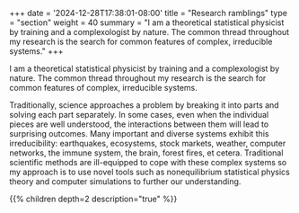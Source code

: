 +++
date = '2024-12-28T17:38:01-08:00'
title = "Research ramblings"
type = "section"
weight = 40
summary = "I am a theoretical statistical physicist by training and a complexologist by nature. The common thread throughout my research is the search for common features of complex, irreducible systems."
+++

I am a theoretical statistical physicist by training and a complexologist by nature. The common thread throughout my research is the search for common features of complex, irreducible systems.

Traditionally, science approaches a problem by breaking it into parts and solving each part separately. In some cases, even when the individual pieces are well understood, the interactions between them will lead to surprising outcomes. Many important and diverse systems exhibit this irreducibility: earthquakes, ecosystems, stock markets, weather, computer networks, the immune system, the brain, forest fires, et cetera. Traditional scientific methods are ill-equipped to cope with these complex systems so my approach is to use novel tools such as nonequilibrium statistical physics theory and computer simulations to further our understanding. 

{{% children depth=2 description="true" %}}
